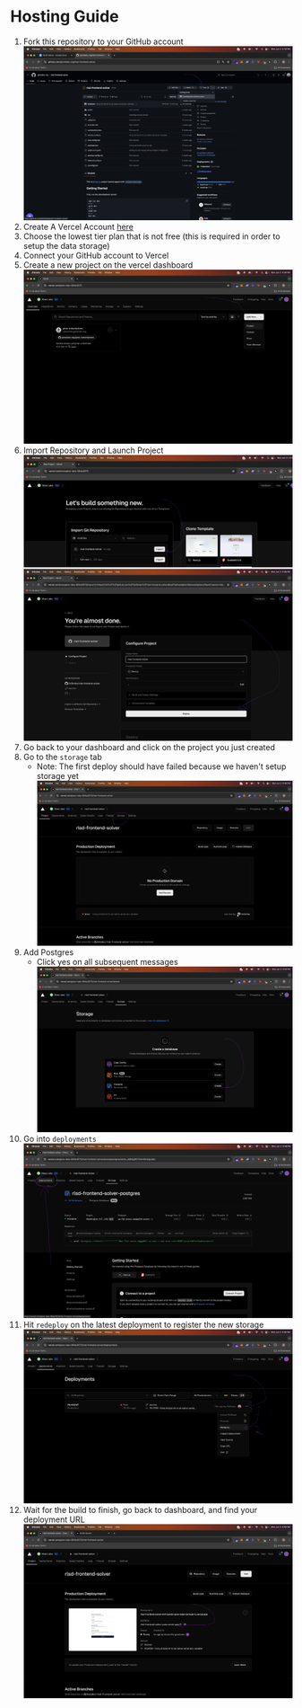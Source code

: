# Hosting Guide

1. Fork this repository to your GitHub account
   <img src="assets/fork.png"/>
2. Create A Vercel Account [here](https://vercel.com/signup)
3. Choose the lowest tier plan that is not free (this is required in order to setup the data storage)
4. Connect your GitHub account to Vercel
5. Create a new project on the vercel dashboard
   <img src="assets/add-new-project.png"/>
6. Import Repository and Launch Project
   <img src="assets/import-repo.png"/>
   <img src="assets/deploy.png"/>
7. Go back to your dashboard and click on the project you just created
8. Go to the `storage` tab
   - Note: The first deploy should have failed because we haven't setup storage yet
     <img src="assets/storage.png"/>
9. Add Postgres
   - Click yes on all subsequent messages
     <img src="assets/create-pg.png"/>
10. Go into `deployments`
    <img src="assets/deployments.png"/>
11. Hit `redeploy` on the latest deployment to register the new storage
    <img src="assets/redeploy.png"/>
12. Wait for the build to finish, go back to dashboard, and find your deployment URL
    <img src="assets/find-domain.png"/>
